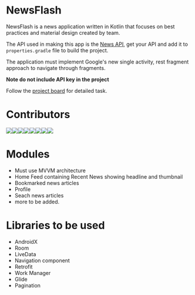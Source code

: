 # NewsFlash

NewsFlash is a news application written in Kotlin that focuses on best practices and material design created by team.

The API used in making this app is the [News API](https://newsapi.org/), get your API and add it to `properties.gradle` file to build the project.

The application must implement Google's new single activity, rest fragment approach to navigate through fragments. 

**Note do not include API key in the project**

Follow the [project board](https://github.com/AndroidDevsOrg/NewsFlash/projects) for detailed task.

# Contributors
[![](https://sourcerer.io/fame/imabhishekkumar/AndroidDevsOrg/NewsFlash/images/0)](https://sourcerer.io/fame/imabhishekkumar/AndroidDevsOrg/NewsFlash/links/0)[![](https://sourcerer.io/fame/imabhishekkumar/AndroidDevsOrg/NewsFlash/images/1)](https://sourcerer.io/fame/imabhishekkumar/AndroidDevsOrg/NewsFlash/links/1)[![](https://sourcerer.io/fame/imabhishekkumar/AndroidDevsOrg/NewsFlash/images/2)](https://sourcerer.io/fame/imabhishekkumar/AndroidDevsOrg/NewsFlash/links/2)[![](https://sourcerer.io/fame/imabhishekkumar/AndroidDevsOrg/NewsFlash/images/3)](https://sourcerer.io/fame/imabhishekkumar/AndroidDevsOrg/NewsFlash/links/3)[![](https://sourcerer.io/fame/imabhishekkumar/AndroidDevsOrg/NewsFlash/images/4)](https://sourcerer.io/fame/imabhishekkumar/AndroidDevsOrg/NewsFlash/links/4)[![](https://sourcerer.io/fame/imabhishekkumar/AndroidDevsOrg/NewsFlash/images/5)](https://sourcerer.io/fame/imabhishekkumar/AndroidDevsOrg/NewsFlash/links/5)[![](https://sourcerer.io/fame/imabhishekkumar/AndroidDevsOrg/NewsFlash/images/6)](https://sourcerer.io/fame/imabhishekkumar/AndroidDevsOrg/NewsFlash/links/6)[![](https://sourcerer.io/fame/imabhishekkumar/AndroidDevsOrg/NewsFlash/images/7)](https://sourcerer.io/fame/imabhishekkumar/AndroidDevsOrg/NewsFlash/links/7)

# Modules

- Must use MVVM architecture
- Home Feed containing Recent News showing headline and thumbnail
- Bookmarked news articles
- Profile
- Seach news articles
- more to be added.

# Libraries to be used

- AndroidX
- Room
- LiveData
- Navigation component
- Retrofit
- Work Manager
- Glide
- Pagination
